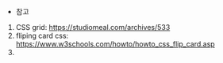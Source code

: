 - 참고

1. CSS grid: https://studiomeal.com/archives/533
2. fliping card css: https://www.w3schools.com/howto/howto_css_flip_card.asp
3.
